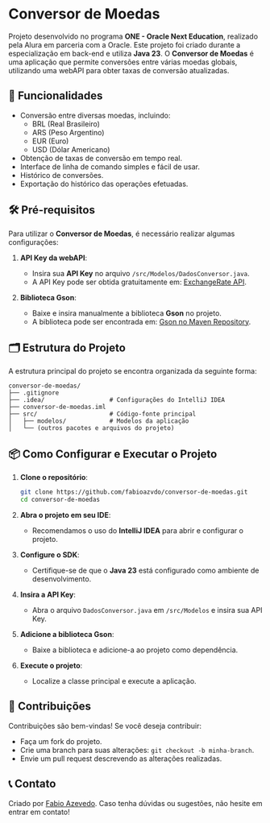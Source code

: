 
# Conversor de Moedas

Projeto desenvolvido no programa **ONE - Oracle Next Education**, realizado pela Alura em parceria com a Oracle. Este projeto foi criado durante a especialização em back-end e utiliza **Java 23**. O **Conversor de Moedas** é uma aplicação que permite conversões entre várias moedas globais, utilizando uma webAPI para obter taxas de conversão atualizadas.

## 🚀 Funcionalidades

- Conversão entre diversas moedas, incluindo:
  - BRL (Real Brasileiro)
  - ARS (Peso Argentino)
  - EUR (Euro)
  - USD (Dólar Americano)
- Obtenção de taxas de conversão em tempo real.
- Interface de linha de comando simples e fácil de usar.
- Histórico de conversões.
- Exportação do histórico das operações efetuadas.

## 🛠 Pré-requisitos

Para utilizar o **Conversor de Moedas**, é necessário realizar algumas configurações:

1. **API Key da webAPI**:
   - Insira sua **API Key** no arquivo `/src/Modelos/DadosConversor.java`.
   - A API Key pode ser obtida gratuitamente em: [ExchangeRate API](https://www.exchangerate-api.com/).

2. **Biblioteca Gson**:
   - Baixe e insira manualmente a biblioteca **Gson** no projeto.
   - A biblioteca pode ser encontrada em: [Gson no Maven Repository](https://mvnrepository.com/artifact/com.google.code.gson/gson/2.10.1).

## 🗂 Estrutura do Projeto

A estrutura principal do projeto se encontra organizada da seguinte forma:

```
conversor-de-moedas/
├── .gitignore
├── .idea/                  # Configurações do IntelliJ IDEA
├── conversor-de-moedas.iml
├── src/                    # Código-fonte principal
│   ├── modelos/            # Modelos da aplicação
│   └── (outros pacotes e arquivos do projeto)
```

## 📦 Como Configurar e Executar o Projeto

1. **Clone o repositório**:

   ```bash
   git clone https://github.com/fabioazvdo/conversor-de-moedas.git
   cd conversor-de-moedas
   ```

2. **Abra o projeto em seu IDE**:
   - Recomendamos o uso do **IntelliJ IDEA** para abrir e configurar o projeto.

3. **Configure o SDK**:
   - Certifique-se de que o **Java 23** está configurado como ambiente de desenvolvimento.

4. **Insira a API Key**:
   - Abra o arquivo `DadosConversor.java` em `/src/Modelos` e insira sua API Key.

5. **Adicione a biblioteca Gson**:
   - Baixe a biblioteca e adicione-a ao projeto como dependência.

6. **Execute o projeto**:
   - Localize a classe principal e execute a aplicação.

## 🌟 Contribuições

Contribuições são bem-vindas! Se você deseja contribuir:

- Faça um fork do projeto.
- Crie uma branch para suas alterações: `git checkout -b minha-branch`.
- Envie um pull request descrevendo as alterações realizadas.

## 📞 Contato

Criado por [Fabio Azevedo](https://github.com/fabioazvdo). Caso tenha dúvidas ou sugestões, não hesite em entrar em contato!
